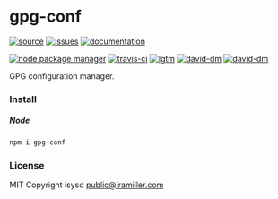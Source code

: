# gpg-conf

[![source](https://img.shields.io/badge/source-bitbucket-blue.svg)](https://bitbucket.org/guld/tech-js-node_modules-gpg-conf) [![issues](https://img.shields.io/badge/issues-bitbucket-yellow.svg)](https://bitbucket.org/guld/tech-js-node_modules-gpg-conf/issues) [![documentation](https://img.shields.io/badge/docs-guld.tech-green.svg)](https://guld.tech/lib/gpg-conf.html)

[![node package manager](https://img.shields.io/npm/v/gpg-conf.svg)](https://www.npmjs.com/package/gpg-conf) [![travis-ci](https://travis-ci.org/guldcoin/tech-js-node_modules-gpg-conf.svg)](https://travis-ci.org/guldcoin/tech-js-node_modules-gpg-conf?branch=guld) [![lgtm](https://img.shields.io/lgtm/grade/javascript/b/guld/tech-js-node_modules-gpg-conf.svg?logo=lgtm&logoWidth=18)](https://lgtm.com/projects/b/guld/tech-js-node_modules-gpg-conf/context:javascript) [![david-dm](https://david-dm.org/guldcoin/tech-js-node_modules-gpg-conf/status.svg)](https://david-dm.org/guldcoin/tech-js-node_modules-gpg-conf) [![david-dm](https://david-dm.org/guldcoin/tech-js-node_modules-gpg-conf/dev-status.svg)](https://david-dm.org/guldcoin/tech-js-node_modules-gpg-conf?type=dev)

GPG configuration manager.

### Install

##### Node

```sh
npm i gpg-conf
```


### License

MIT Copyright isysd <public@iramiller.com>

